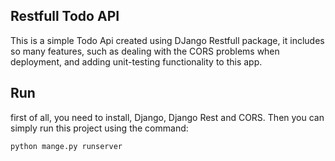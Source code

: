 ## Restfull Todo API
This is a simple Todo Api created using DJango Restfull package, it includes so many features, such as dealing with the CORS problems when deployment, and adding unit-testing functionality to this app.

## Run
first of all, you need to install, Django, Django Rest and CORS.
Then you can simply run this project using the command:

```bash
python mange.py runserver
```
